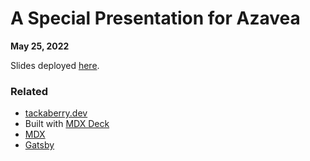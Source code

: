 # A Special Presentation for Azavea

**May 25, 2022**

Slides deployed [here](http://azavea-presentation.s3-website.ca-central-1.amazonaws.com/).


### Related

- [tackaberry.dev](https://tackaberry.dev)
- Built with [MDX Deck](https://github.com/jxnblk/mdx-deck)
- [MDX](https://mdxjs.com/)
- [Gatsby](https://gatsbyjs.org)
